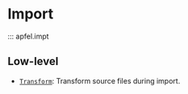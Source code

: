 # Import

::: apfel.impt

## Low-level

- [`Transform`](transform): Transform source files during import.
